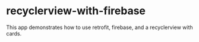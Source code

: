 # recyclerview-with-firebase

This app demonstrates how to use retrofit, firebase, and a recyclerview with cards.
